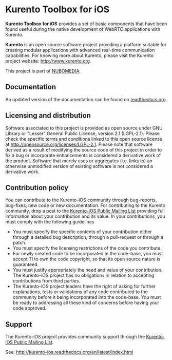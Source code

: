 # Kurento Toolbox for iOS

**Kurento Toolbox for iOS** provides a set of basic components that have been found useful during the native development of WebRTC applications with Kurento.

**Kurento** is an open source software project providing a platform suitable for creating modular applications with advanced real-time communication capabilities. For knowing more about Kurento, please visit the Kurento project website: http://www.kurento.org.

This project is part of [NUBOMEDIA].

## Documentation

An updated version of the documentation can be found on [readthedocs.org].

## Licensing and distribution

Software associated to this project is provided as open source under GNU Library or "Lesser" General Public License, version 2.1 (LGPL-2.1). Please check the specific terms and conditions linked to this open source license at http://opensource.org/licenses/LGPL-2.1. Please note that software derived as a result of modifying the source code of this project in order to fix a bug or incorporate enhancements is considered a derivative work of the product. Software that merely uses or aggregates (i.e. links to) an otherwise unmodified version of existing software is not considered a derivative work.

Contribution policy
-------------------

You can contribute to the Kurento-iOS community through bug-reports, bug-fixes, new code or new documentation. For contributing to the Kurento community, drop a post to the [Kurento-iOS Public Mailing List] providing full information about your contribution and its value. In your contributions, you must comply with the following guidelines

* You must specify the specific contents of your contribution either through a detailed bug description, through a pull-request or through a patch.
* You must specify the licensing restrictions of the code you contribute.
* For newly created code to be incorporated in the code-base, you must accept TI to own the code copyright, so that its open source nature is guaranteed.
* You must justify appropriately the need and value of your contribution. The Kurento-iOS project has no obligations in relation to accepting contributions from third parties.
* The Kurento-iOS project leaders have the right of asking for further explanations, tests or validations of any code contributed to the community before it being incorporated into the code-base. You must be ready to addressing all these kind of concerns before having your code approved.

## Support

The Kurento-iOS project provides community support through the [Kurento-iOS Public Mailing List].

See: http://kurento-ios.readthedocs.org/en/latest/index.html

[NUBOMEDIA]: http://www.nubomedia.eu
[Kurento-iOS Public Mailing List]: https://groups.google.com/forum/#!forum/kurento-ios
[readthedocs.org]: http://kurento-ios.readthedocs.org/en/latest/index.html
